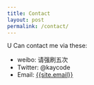 ```yaml
---
title: Contact
layout: post
permalink: /contact/
---
```


U Can contact me via these:

- weibo: 请强刷五次
- Twitter: @kaycode
- Email: <a href="mailto:{{site.email}}">{{site.email}}</a>
